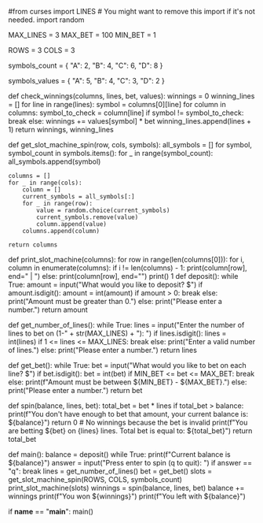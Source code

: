 #from curses import LINES  # You might want to remove this import if it's not needed.
import random

MAX_LINES = 3
MAX_BET = 100
MIN_BET = 1

ROWS = 3
COLS = 3

symbols_count = {
    "A": 2,
    "B": 4,
    "C": 6,
    "D": 8
}

symbols_values = {
    "A": 5,
    "B": 4,
    "C": 3,
    "D": 2
}

def check_winnings(columns, lines, bet, values):
    winnings = 0
    winning_lines = []
    for line in range(lines):
        symbol = columns[0][line]
        for column in columns:
            symbol_to_check = column[line]
            if symbol != symbol_to_check:
                break
        else:
            winnings += values[symbol] * bet
            winning_lines.append(lines + 1)
    return winnings, winning_lines

def get_slot_machine_spin(row, cols, symbols):
    all_symbols = []
    for symbol, symbol_count in symbols.items():
        for _ in range(symbol_count):
            all_symbols.append(symbol)

    columns = []
    for _ in range(cols):
        column = []
        current_symbols = all_symbols[:]
        for _ in range(row):
            value = random.choice(current_symbols)
            current_symbols.remove(value)
            column.append(value)
        columns.append(column)

    return columns

def print_slot_machine(columns):
    for row in range(len(columns[0])):
        for i, column in enumerate(columns):
            if i != len(columns) - 1:
                print(column[row], end=" | ")
            else:
                print(column[row], end="")
        print()
1
def deposit():
    while True:
        amount = input("What would you like to deposit? $")
        if amount.isdigit():
            amount = int(amount)
            if amount > 0:
                break
            else:
                print("Amount must be greater than 0.")
        else:
            print("Please enter a number.")
    return amount

def get_number_of_lines():
    while True:
        lines = input("Enter the number of lines to bet on (1-" + str(MAX_LINES) + "): ")
        if lines.isdigit():
            lines = int(lines)
            if 1 <= lines <= MAX_LINES:
                break
            else:
                print("Enter a valid number of lines.")
        else:
            print("Please enter a number.")
    return lines

def get_bet():
    while True:
        bet = input("What would you like to bet on each line? $")
        if bet.isdigit():
            bet = int(bet)
            if MIN_BET <= bet <= MAX_BET:
                break
            else:
                print(f"Amount must be between ${MIN_BET} - ${MAX_BET}.")
        else:
            print("Please enter a number.")
    return bet

def spin(balance, lines, bet):
    total_bet = bet * lines
    if total_bet > balance:
        print(f"You don't have enough to bet that amount, your current balance is: ${balance}")
        return 0  # No winnings because the bet is invalid
    print(f"You are betting ${bet} on {lines} lines. Total bet is equal to: ${total_bet}")
    return total_bet

def main():
    balance = deposit()
    while True:
        print(f"Current balance is ${balance}")
        answer = input("Press enter to spin (q to quit): ")
        if answer == "q":
            break
        lines = get_number_of_lines()
        bet = get_bet()
        slots = get_slot_machine_spin(ROWS, COLS, symbols_count)
        print_slot_machine(slots)
        winnings = spin(balance, lines, bet)
        balance += winnings
        print(f"You won ${winnings}")
    print(f"You left with ${balance}")

    
if __name__ == "__main__":
    main()
